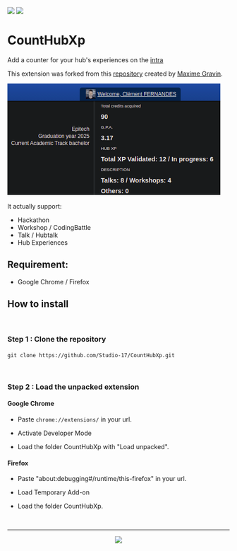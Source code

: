 <img src="https://img.shields.io/badge/Github-Studio--17-06DFF9"> <img src="https://img.shields.io/badge/Release-v1.0-32F906">

# CountHubXp

Add a counter for your hub's experiences on the [intra](https://intra.epitech.eu/user/*)

This extension was forked from this [repository](https://github.com/NialaH/intraxphub_chromemade) created by [Maxime Gravin](https://github.com/NialaH).

![alt text](counthubxp.png)

It actually support:

- Hackathon
- Workshop / CodingBattle
- Talk / Hubtalk
- Hub Experiences

## Requirement:

- Google Chrome / Firefox

## How to install

<br>

### Step 1 : Clone the repository

```git clone https://github.com/Studio-17/CountHubXp.git```

<br>

### Step 2 : Load the unpacked extension

#### Google Chrome

- Paste ```chrome://extensions/``` in your url.

- Activate Developer Mode

- Load the folder CountHubXp with "Load unpacked".

#### Firefox

- Paste "about:debugging#/runtime/this-firefox" in your url.

- Load Temporary Add-on

- Load the folder CountHubXp.

<br>

---

<div align="center">

<a href="https://github.com/Studio-17" target="_blank"><img src="./voc17.gif" width="40"></a>

</div>